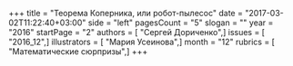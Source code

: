 +++
title = "Теорема Коперника, или робот-пылесос"
date = "2017-03-02T11:22:40+03:00"
side = "left"
pagesCount = "5"
slogan = ""
year = "2016"
startPage = "2"
authors = [ "Сергей Дориченко",]
issues = [ "2016_12",]
illustrators = [ "Мария Усеинова",]
month = "12"
rubrics = [ "Математические сюрпризы",]
+++
